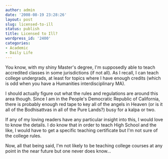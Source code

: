 ```yaml
---
author: admin
date: '2008-08-19 23:28:26'
layout: post
slug: licensed-to-ill
status: publish
title: Licensed to Ill?
wordpress_id: '2400'
categories:
- Academic
- Daily Life
---
```

You know, with my shiny Master's degree, I'm supposedly able to teach accredited classes in some jurisdictions (if not all). As I recall, I can teach college undergrads, at least for topics where I have enough credits (which is odd when you have a Humanities interdisciplinary MA). 

I should actually figure out what the rules and regulations are around this area though. Since I am in the People's Democratic Republic of California, there is probably enough red tape to key all of the angels in Heaven (or is it all of the Bodhisattvas in all of the Pure Lands?) busy for a kalpa or two. 

If any of my loving readers have any particular insight into this, I would love to know the details. I do know that in order to teach High School and the like, I would have to get a specific teaching certificate but I'm not sure of the college rules.

Now, all that being said, I'm not likely to be teaching college courses at any point in the near future but one never does know...
